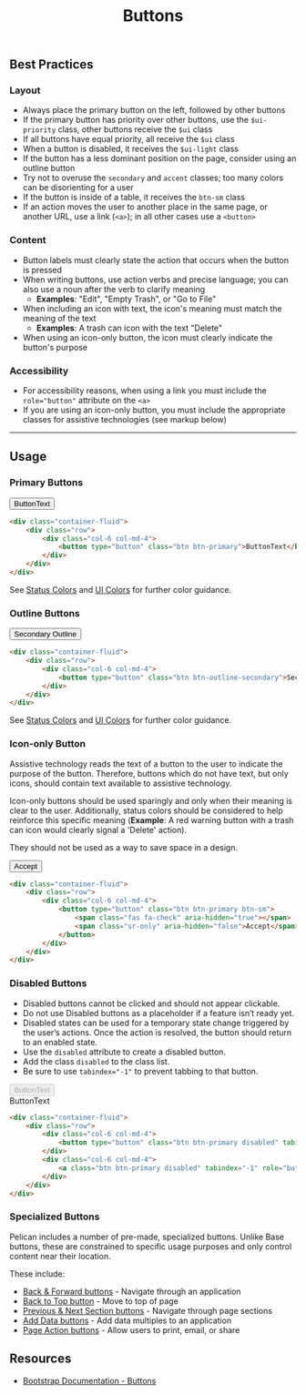 ﻿---
title: Buttons
summary: Buttons are interactive elements that trigger actions.
tags: components, buttons
layout: guide
eleventyNavigation:
  key: Buttons
  parent: Components
  order: 60
  excerpt: Buttons are interactive elements that trigger actions.
  img: /img/illustrations/illus-buttons.svg
---

## Best Practices

### Layout

- Always place the primary button on the left, followed by other buttons
- If the primary button has priority over other buttons, use the `$ui-priority` class, other buttons receive the `$ui` class
- If all buttons have equal priority, all receive the `$ui` class
- When a button is disabled, it receives the `$ui-light` class
- If the button has a less dominant position on the page, consider using an outline button
- Try not to overuse the `secondary` and `accent` classes; too many colors can be disorienting for a user
- If the button is inside of a table, it receives the `btn-sm` class
- If an action moves the user to another place in the same page, or another URL, use a link (`<a>`); in all other cases use a `<button>`

### Content

- Button labels must clearly state the action that occurs when the button is pressed
- When writing buttons, use action verbs and precise language; you can also use a noun after the verb to clarify meaning
  - **Examples**: "Edit", "Empty Trash", or "Go to File"
- When including an icon with text, the icon's meaning must match the meaning of the text
  - **Examples**: A trash can icon with the text "Delete"
- When using an icon-only button, the icon must clearly indicate the button's purpose

### Accessibility

- For accessibility reasons, when using a link you must include the `role="button"` attribute on the `<a>`
- If you are using an icon-only button, you must include the appropriate classes for assistive technologies (see markup below)

<hr>

## Usage

### Primary Buttons

<div class="container-fluid">
    <div class="row">
        <div class="col-6 col-md-4">
            <button type="button" class="btn btn-primary">ButtonText</button>
        </div>
    </div>
</div>

```html
<div class="container-fluid">
    <div class="row">
        <div class="col-6 col-md-4">
            <button type="button" class="btn btn-primary">ButtonText</button>
        </div>
    </div>
</div> 
```

See [Status Colors](/foundation/status-colors) and [UI Colors](/foundation/ui-colors) for further color guidance.

### Outline Buttons

<div class="container-fluid">
    <div class="row">
        <div class="col-6 col-md-4">
            <button type="button" class="btn btn-outline-secondary">Secondary Outline</button>
        </div>
    </div>
</div>

```html
<div class="container-fluid">
    <div class="row">
        <div class="col-6 col-md-4">
            <button type="button" class="btn btn-outline-secondary">Secondary Outline</button>
        </div>
    </div>
</div> 
```

See [Status Colors](/foundation/status-colors) and [UI Colors](/foundation/ui-colors) for further color guidance.

### Icon-only Button
Assistive technology reads the text of a button to the user to indicate the purpose of the button. Therefore, buttons which do not have text, but only icons, should contain text available to assistive technology.

Icon-only buttons should be used sparingly and only when their meaning is clear to the user. Additionally, status colors should be considered to help reinforce this specific meaning (**Example**: A red warning button with a trash can icon would clearly signal a 'Delete' action).

They should not be used as a way to save space in a design.

<div class="container-fluid">
    <div class="row">
        <div class="col-6 col-md-4">
            <button type="button" class="btn btn-primary btn-sm">
                <span class="fas fa-check" aria-hidden="true"></span>
                <span class="sr-only" aria-hidden="false">Accept</span>
            </button>
        </div>
    </div>
</div>

```html
<div class="container-fluid">
    <div class="row">
        <div class="col-6 col-md-4">
            <button type="button" class="btn btn-primary btn-sm">
                <span class="fas fa-check" aria-hidden="true"></span>
                <span class="sr-only" aria-hidden="false">Accept</span>
            </button>
        </div>
    </div>
</div>
```

### Disabled Buttons

- Disabled buttons cannot be clicked and should not appear clickable.
- Do not use Disabled buttons as a placeholder if a feature isn’t ready yet.
- Disabled states can be used for a temporary state change triggered by the user’s actions. Once the action is resolved, the button should return to an enabled state.
- Use the `disabled` attribute to create a disabled button.
- Add the class `disabled` to the class list.
- Be sure to use `tabindex="-1"` to prevent tabbing to that button.

<div class="container-fluid">
    <div class="row">
        <div class="col-6 col-md-4">
            <button type="button" class="btn btn-primary disabled" tabindex="-1" disabled>ButtonText</button>
        </div>
        <div class="col-6 col-md-4">
            <a class="btn btn-primary disabled" tabindex="-1" role="button">ButtonText</a>
        </div>
    </div>
</div>

```html
<div class="container-fluid">
    <div class="row">
        <div class="col-6 col-md-4">
            <button type="button" class="btn btn-primary disabled" tabindex="-1" disabled>ButtonText</button>
        </div>
        <div class="col-6 col-md-4">
            <a class="btn btn-primary disabled" tabindex="-1" role="button">ButtonText</a>
        </div>
    </div>
</div> 
```

### Specialized Buttons
Pelican includes a number of pre-made, specialized buttons. Unlike Base buttons, these are constrained to specific usage purposes and only control content near their location.

These include:

- [Back & Forward buttons](/components/back-and-forward-buttons) - Navigate through an application
- [Back to Top button](/components/back-to-top-button) - Move to top of page
- [Previous & Next Section buttons](/components/previous-and-next-buttons)  - Navigate through page sections
- [Add Data buttons](/components/add-data-button) - Add data multiples to an application
- [Page Action buttons](/components/page-actions-button) - Allow users to print, email, or share

## Resources

- <a href="https://getbootstrap.com/docs/4.5/components/buttons/" target="_blank">Bootstrap Documentation - Buttons</a>
